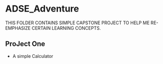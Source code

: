 # ADSE_Adventure
THIS FOLDER CONTAINS SIMPLE CAPSTONE PROJECT TO HELP ME RE-EMPHASIZE CERTAIN LEARNING CONCEPTS.

## ProJect One
* A simple Calculator
